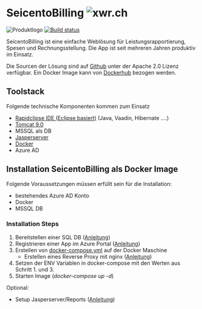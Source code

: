 # SeicentoBilling ![xwr.ch](https://github.com/xware-gmbh/SeicentoBilling/blob/master/docs/images/XWareLogo.png "xwr.ch")
![Produktlogo](https://github.com/xware-gmbh/SeicentoBilling/blob/master/docs/images/seicento_billing.png "Logo") [![Build status](https://xwr.visualstudio.com/XWare/_apis/build/status/Dockerhub%20SeicentoBilling-FromTemplate)](https://xwr.visualstudio.com/XWare/_build/latest?definitionId=23)
         
SeicentoBilling ist eine einfache Weblösung für Leistungsrapportierung, Spesen und Rechnungsstellung. Die App ist seit mehreren Jahren produktiv im Einsatz.  

Die Sourcen der Lösung sind auf [Github](https://github.com/xware-gmbh/SeicentoBilling) unter der Apache 2.0 Lizenz verfügbar.
Ein Docker Image kann von [Dockerhub](https://cloud.docker.com/repository/docker/jmurihub/seicentobilling/general) bezogen werden.

## Toolstack
Folgende technische Komponenten kommen zum Einsatz
* [Rapidclipse IDE (Eclipse basiert)](http://rapidclipse.com) (Java, Vaadin, Hibernate ....)
* [Tomcat 9.0](https://tomcat.apache.org/download-80.cgi)
* MSSQL als DB
* [Jasperserver](https://community.jaspersoft.com/project/jasperreports-server)
* [Docker](https://docker.com)
* Azure AD
 

## Installation SeicentoBilling als Docker Image
Folgende Voraussetzungen müssen erfüllt sein für die Installation:
* bestehendes Azure AD Konto
* Docker
* MSSQL DB

### Installation Steps
1. Bereitstellen einer SQL DB ([Anleitung](https://github.com/xware-gmbh/SeicentoBilling/tree/master/flyway)) 
3. Registrieren einer App im Azure Portal ([Anleitung](https://github.com/xware-gmbh/SeicentoBilling/tree/master/docs/azuread))
4. Erstellen von [docker-compose.yml](https://github.com/xware-gmbh/SeicentoBilling/blob/master/docker/docker-compose.yml) auf der Docker Maschine
    - Erstellen eines Reverse Proxy mit nginx ([Anleitung](https://github.com/xware-gmbh/SeicentoBilling/tree/master/docs/nginx))
5. Setzen der ENV Variablen in docker-compose mit den Werten aus Schritt 1. und 3.
6. Starten Image (_docker-compose up -d_)

Optional:
* Setup Jasperserver/Reports ([Anleitung](https://github.com/xware-gmbh/SeicentoBilling/tree/master/docs/jasperserver))
